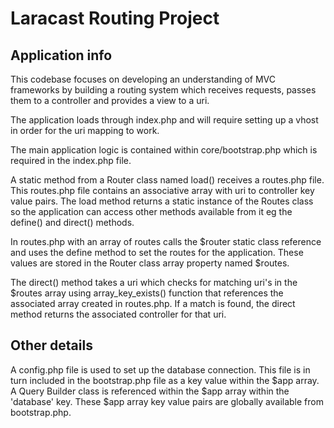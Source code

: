 # Laracast Routing Project

## Application info
This codebase focuses on developing an understanding of MVC frameworks by building a routing system which receives requests, passes them to a controller and provides a view to a uri.

The application loads through index.php and will require setting up a vhost in order for the uri mapping to work.

The main application logic is contained within core/bootstrap.php which is required in the index.php file.

A static method from a Router class named load() receives a routes.php file. This routes.php file contains an associative array with uri to controller key value pairs. The load method returns a static instance of the Routes class so the application can access other methods available from it eg the define() and direct() methods.

In routes.php with an array of routes calls the $router static class reference and uses the define method to set the routes for the application. These values are stored in the Router class array property named $routes. 

The direct() method takes a uri which checks for matching uri's in the $routes array using array_key_exists() function that references the associated array created in routes.php. If a match is found, the direct method returns the associated controller for that uri.

## Other details

A config.php file is used to set up the database connection.
This file is in turn included in the bootstrap.php file as a key value within the $app array.
A Query Builder class is referenced within the $app array within the 'database' key.
These $app array key value pairs are globally available from bootstrap.php.
